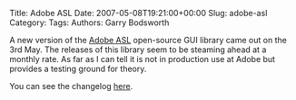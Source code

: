 Title: Adobe ASL
Date: 2007-05-08T19:21:00+00:00
Slug: adobe-asl
Category: 
Tags: 
Authors: Garry Bodsworth

A new version of the <a href="http://opensource.adobe.com/">Adobe ASL</a> open-source GUI library came out on the 3rd May.  The releases of this library seem to be steaming ahead at a monthly rate.  As far as I can tell it is not in production use at Adobe but provides a testing ground for theory.

You can see the changelog <a href="http://opensource.adobe.com/asl_release_notes.html">here</a>.
